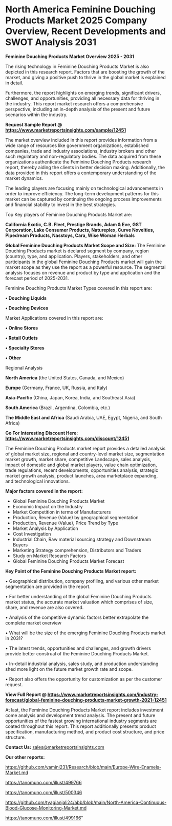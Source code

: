 # North America Feminine Douching Products Market 2025 Company Overview, Recent Developments and SWOT Analysis 2031

<Strong> Feminine Douching Products Market Overview 2025 - 2031</strong>

The rising technology in Feminine Douching Products Market is also depicted in this research report. Factors that are boosting the growth of the market, and giving a positive push to thrive in the global market is explained in detail.

Furthermore, the report highlights on emerging trends, significant drivers, challenges, and opportunities, providing all necessary data for thriving in the industry. This report market research offers a comprehensive perspective, including an in-depth analysis of the present and future scenarios within the industry.

<strong>Request Sample Report @ <a href=https://www.marketreportsinsights.com/sample/12451>https://www.marketreportsinsights.com/sample/12451</a></strong>

The market overview included in this report provides information from a wide range of resources like government organizations, established companies, trade and industry associations, industry brokers and other such regulatory and non-regulatory bodies. The data acquired from these organizations authenticate the Feminine Douching Products research report, thereby aiding the clients in better decision making. Additionally, the data provided in this report offers a contemporary understanding of the market dynamics.

The leading players are focusing mainly on technological advancements in order to improve efficiency. The long-term development patterns for this market can be captured by continuing the ongoing process improvements and financial stability to invest in the best strategies.

Top Key players of Feminine Douching Products Market are:

<strong>California Exotic, C.B. Fleet, Prestige Brands, Adam & Eve, GST Corporation, Lake Consumer Products, Natureplex, Curve Novelties, Pipedream Products, Nasstoys, Cara, Wise Woman Herbals</strong>

<strong><b>Global Feminine Douching Products Market Scope and Size:</b></strong>
The Feminine Douching Products market is declared segment by company, region (country), type, and application. Players, stakeholders, and other participants in the global Feminine Douching Products market will gain the market scope as they use the report as a powerful resource. The segmental analysis focuses on revenue and product by type and application and the forecast period of 2025-2031.

Feminine Douching Products Market Types covered in this report are:

<strong>• Douching Liquids

• Douching Devices</strong>

Market Applications covered in this report are:

<strong>• Online Stores

• Retail Outlets

• Specialty Stores

• Other</strong> 

Regional Analysis

<strong>North America</strong> (the United States, Canada, and Mexico)

<strong>Europe</strong> (Germany, France, UK, Russia, and Italy)

<strong>Asia-Pacific</strong> (China, Japan, Korea, India, and Southeast Asia)

<strong>South America</strong> (Brazil, Argentina, Colombia, etc.)

<strong>The Middle East and Africa</strong> (Saudi Arabia, UAE, Egypt, Nigeria, and South Africa)

<strong>Go For Interesting Discount Here: <a href=https://www.marketreportsinsights.com/discount/12451>https://www.marketreportsinsights.com/discount/12451</a></strong>

The Feminine Douching Products market report provides a detailed analysis of global market size, regional and country-level market size, segmentation market growth, market share, competitive Landscape, sales analysis, impact of domestic and global market players, value chain optimization, trade regulations, recent developments, opportunities analysis, strategic market growth analysis, product launches, area marketplace expanding, and technological innovations.

<strong><b>Major factors covered in the report:</b></strong>
<ul>
  <li>Global Feminine Douching Products Market </li>
  <li>Economic Impact on the Industry</li>
  <li>Market Competition in terms of Manufacturers</li>
  <li>Production, Revenue (Value) by geographical segmentation</li>
  <li>Production, Revenue (Value), Price Trend by Type</li>
  <li>Market Analysis by Application</li>
  <li>Cost Investigation</li>
  <li>Industrial Chain, Raw material sourcing strategy and Downstream Buyers</li>
  <li>Marketing Strategy comprehension, Distributors and Traders</li>
  <li>Study on Market Research Factors</li>
  <li>Global Feminine Douching Products Market Forecast</li>
</ul>

<strong><b>Key Point of the Feminine Douching Products Market report:</b></strong>

• Geographical distribution, company profiling, and various other market segmentation are provided in the report.

• For better understanding of the global Feminine Douching Products market status, the accurate market valuation which comprises of size, share, and revenue are also covered.

• Analysis of the competitive dynamic factors better extrapolate the complete market overview

• What will be the size of the emerging Feminine Douching Products market in 2031?

• The latest trends, opportunities and challenges, and growth drivers provide better construal of the Feminine Douching Products Market.

• In-detail industrial analysis, sales study, and production understanding shed more light on the future market growth rate and scope.

• Report also offers the opportunity for customization as per the customer request.

<strong><b>View Full Report @ <a href=https://www.marketreportsinsights.com/industry-forecast/global-feminine-douching-products-market-growth-2021-12451>https://www.marketreportsinsights.com/industry-forecast/global-feminine-douching-products-market-growth-2021-12451</a></b></strong>


At last, the Feminine Douching Products Market report includes investment come analysis and development trend analysis. The present and future opportunities of the fastest growing international industry segments are coated throughout this report. This report additionally presents product specification, manufacturing method, and product cost structure, and price structure.

<strong>Contact Us:</strong>
sales@marketreportsinsights.com

<strong>Our other reports:</strong>

<a href=https://github.com/yamini231/Research/blob/main/Europe-Wire-Enamels-Market.md>https://github.com/yamini231/Research/blob/main/Europe-Wire-Enamels-Market.md</a>

<a href=https://tanomuno.com/illust/499766>https://tanomuno.com/illust/499766</a>

<a href=https://tanomuno.com/illust/500346>https://tanomuno.com/illust/500346</a>

<a href=https://github.com/tyagianjali24/abb/blob/main/North-America-Continuous-Blood-Glucose-Monitoring-Market.md>https://github.com/tyagianjali24/abb/blob/main/North-America-Continuous-Blood-Glucose-Monitoring-Market.md</a>

<a href=https://tanomuno.com/illust/499166>https://tanomuno.com/illust/499166</a>"
